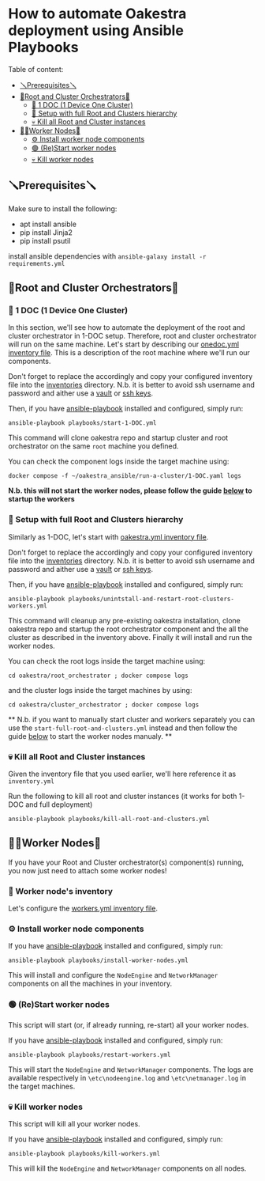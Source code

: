 # How to automate Oakestra deployment using Ansible Playbooks

Table of content:
- [🪛Prerequisites🪛](#Prerequisites)
- [🌳Root and Cluster Orchestrators🌳](#Root-and-Cluster-Orchestrators)
	- [🌱 1 DOC (1 Device One Cluster)](#-1-DOC-1-Device-One-Cluster)
	- [🌳 Setup with full Root and Clusters hierarchy](#-Setup-with-full-Root-and-Clusters-hierarchy)
	- [💀 Kill all Root and Cluster instances](#-Kill-all-Root-and-Cluster-instances)
- [👷‍♀️Worker Nodes👷](#Worker-Nodes)
	- [⚙️ Install worker node components](#-Install-worker-node-components)
	- [🟢 (Re)Start worker nodes](#-ReStart-worker-nodes)
	- [💀 Kill worker nodes](#-Kill-worker-nodes)

## 🪛Prerequisites🪛
Make sure to install the following:
- apt install ansible
- pip install Jinja2
- pip install psutil

install ansible dependencies with `ansible-galaxy install -r requirements.yml`

## 🌳Root and Cluster Orchestrators🌳

### 🌱 1 DOC (1 Device One Cluster)

In this section, we'll see how to automate the deployment of the root and cluster orchestrator in 1-DOC setup. Therefore, root and cluster orchestrator will run on the same machine. 
Let's start by describing our [onedoc.yml inventory file](/ansible/inventory_templates/onedoc.yml). This is a description of the root machine where we'll run our components. 

Don't forget to replace the <KEYWORDS> accordingly and copy your configured inventory file into the [inventories](/ansible/inventories/) directory.
N.b. it is better to avoid ssh username and password and aither use a [vault](https://docs.ansible.com/ansible/latest/tips_tricks/ansible_tips_tricks.html#tip-for-variables-and-vaults) or [ssh keys](https://docs.ansible.com/ansible/latest/inventory_guide/intro_inventory.html#connecting-to-hosts-behavioral-inventory-parameters). 

Then, if you have [ansible-playbook](https://docs.ansible.com/ansible/latest/installation_guide/intro_installation.html) installed and configured, simply run:

```
ansible-playbook playbooks/start-1-DOC.yml
```

This command will clone oakestra repo and startup cluster and root orchestrator on the same `root` machine you defined. 

You can check the component logs inside the target machine using:
```
docker compose -f ~/oakestra_ansible/run-a-cluster/1-DOC.yaml logs
```
**N.b. this will not start the worker nodes, please follow the guide [below](#worker-nodes) to startup the workers**

### 🌳 Setup with full Root and Clusters hierarchy

Similarly as 1-DOC, let's start with [oakestra.yml inventory file](/ansible/inventory_templates/oakestra.yml). 

Don't forget to replace the <KEYWORDS> accordingly and copy your configured inventory file into the [inventories](/ansible/inventories/) directory.
N.b. it is better to avoid ssh username and password and aither use a [vault](https://docs.ansible.com/ansible/latest/tips_tricks/ansible_tips_tricks.html#tip-for-variables-and-vaults) or [ssh keys](https://docs.ansible.com/ansible/latest/inventory_guide/intro_inventory.html#connecting-to-hosts-behavioral-inventory-parameters). 

Then, if you have [ansible-playbook](https://docs.ansible.com/ansible/latest/installation_guide/intro_installation.html) installed and configured, simply run:

```
ansible-playbook playbooks/unintstall-and-restart-root-clusters-workers.yml
```

This command will cleanup any pre-existing oakestra installation, clone oakestra repo and startup the root orchestrator component and the all the cluster as described in the inventory above. Finally it will install and run the worker nodes. 

You can check the root logs inside the target machine using:
```
cd oakestra/root_orchestrator ; docker compose logs 
```
and the cluster logs inside the target machines by using:
```
cd oakestra/cluster_orchestrator ; docker compose logs
```

** N.b. if you want to manually start cluster and workers separately you can use the `start-full-root-and-clusters.yml` instead and then follow the guide [below](#worker-nodes) to start the worker nodes manualy. **

### 💀 Kill all Root and Cluster instances

Given the inventory file that you used earlier, we'll here reference it as `inventory.yml`

Run the following to kill all root and cluster instances (it works for both 1-DOC and full deployment)

```
ansible-playbook playbooks/kill-all-root-and-clusters.yml
```

## <a name="worker-node"></a>👷‍♀️Worker Nodes👷

If you have your Root and Cluster orchestrator(s) component(s) running, you now just need to attach some worker nodes! 

### 📝 Worker node's inventory 

Let's configure the [workers.yml inventory file](/ansible/inventory_template/workers.yml). 

### ⚙️ Install worker node components 

If you have [ansible-playbook](https://docs.ansible.com/ansible/latest/installation_guide/intro_installation.html) installed and configured, simply run:

```
ansible-playbook playbooks/install-worker-nodes.yml
```

This will install and configure the `NodeEngine` and `NetworkManager` components on all the machines in your inventory. 

### 🟢 (Re)Start worker nodes

This script will start (or, if already running, re-start) all your worker nodes. 

If you have [ansible-playbook](https://docs.ansible.com/ansible/latest/installation_guide/intro_installation.html) installed and configured, simply run:

```
ansible-playbook playbooks/restart-workers.yml
```

This will start the  `NodeEngine` and `NetworkManager` components. The logs are available respectively in `\etc\nodeengine.log` and `\etc\netmanager.log` in the target machines. 

### 💀 Kill worker nodes

This script will kill all your worker nodes. 

If you have [ansible-playbook](https://docs.ansible.com/ansible/latest/installation_guide/intro_installation.html) installed and configured, simply run:

```
ansible-playbook playbooks/kill-workers.yml
```

This will kill the  `NodeEngine` and `NetworkManager` components on all nodes.  





